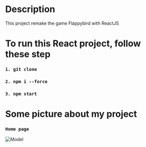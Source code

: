 # Description

This project remake the game Flappybird with ReactJS

# To run this React project, follow these step

### `1. git clone`
### `2. npm i --force`
### `3. npm start`

# Some picture about my project

### `Home page`
![Model]((https://github.com/Jv7680/Git-Image/blob/main/flappybird-online/home..png?raw=true))